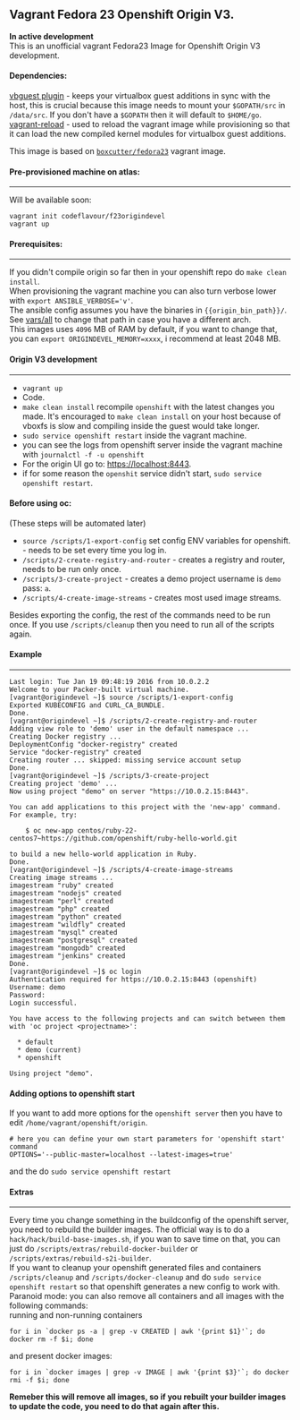 Vagrant Fedora 23 Openshift Origin V3.  
---
**In active development**  
This is an unofficial vagrant Fedora23 Image for Openshift Origin V3 development.

#### Dependencies:  
[vbguest plugin](https://github.com/dotless-de/vagrant-vbguest/) - keeps your virtualbox guest additions in sync with the host, this is crucial because this image needs to mount your `$GOPATH/src` in `/data/src`. If you don't have a `$GOPATH` then it will default to `$HOME/go`.  [vagrant-reload](https://github.com/aidanns/vagrant-reload) - used to reload the vagrant image while provisioning so that it can load the new compiled kernel modules for virtualbox guest additions.  

This image is based on [`boxcutter/fedora23`](https://atlas.hashicorp.com/boxcutter/boxes/fedora23) vagrant image.  


#### Pre-provisioned machine on atlas:
---
Will be available soon:  

```
vagrant init codeflavour/f23origindevel
vagrant up
```

#### Prerequisites:
---
If you didn't compile origin so far then in your openshift repo do `make clean install`.  
When provisioning the vagrant machine you can also turn verbose lower with `export ANSIBLE_VERBOSE='v'`.  
The ansible config assumes you have the binaries in `{{origin_bin_path}}/`.   
See [vars/all](vars/all) to change that path in case you have a different arch.  
This images uses `4096` MB of RAM by default, if you want to change that, you can `export ORIGINDEVEL_MEMORY=xxxx`, i recommend at least 2048 MB.  

#### Origin V3 development
---
* `vagrant up`
* Code.
* `make clean install` recompile `openshift` with the latest changes you made.
It's encouraged to `make clean install` on your host because of vboxfs is slow and compiling inside the guest would take longer.
* `sudo service openshift restart` inside the vagrant machine.
* you can see the logs from openshift server inside the vagrant machine with `journalctl -f -u openshift`  
* For the origin UI go to: [https://localhost:8443](https://localhost:8443).
* if for some reason the `openshit` service didn't start, `sudo service openshift restart`.

#### Before using oc:  

(These steps will be automated later)  
* `source /scripts/1-export-config` set config ENV variables for openshift. - needs to be set every time you log in.  
* `/scripts/2-create-registry-and-router` - creates a registry and router, needs to be run only once.  
* `/scripts/3-create-project` - creates a demo project username is `demo` pass: `a`.
* `/scripts/4-create-image-streams` - creates most used image streams.  

Besides exporting the config, the rest of the commands need to be run once. If you
use `/scripts/cleanup` then you need to run all of the scripts again.

#### Example
---
```
Last login: Tue Jan 19 09:48:19 2016 from 10.0.2.2
Welcome to your Packer-built virtual machine.
[vagrant@origindevel ~]$ source /scripts/1-export-config
Exported KUBECONFIG and CURL_CA_BUNDLE.
Done.
[vagrant@origindevel ~]$ /scripts/2-create-registry-and-router
Adding view role to 'demo' user in the default namespace ...
Creating Docker registry ...
DeploymentConfig "docker-registry" created
Service "docker-registry" created
Creating router ... skipped: missing service account setup
Done.
[vagrant@origindevel ~]$ /scripts/3-create-project
Creating project 'demo' ...
Now using project "demo" on server "https://10.0.2.15:8443".

You can add applications to this project with the 'new-app' command. For example, try:

    $ oc new-app centos/ruby-22-centos7~https://github.com/openshift/ruby-hello-world.git

to build a new hello-world application in Ruby.
Done.
[vagrant@origindevel ~]$ /scripts/4-create-image-streams
Creating image streams ...
imagestream "ruby" created
imagestream "nodejs" created
imagestream "perl" created
imagestream "php" created
imagestream "python" created
imagestream "wildfly" created
imagestream "mysql" created
imagestream "postgresql" created
imagestream "mongodb" created
imagestream "jenkins" created
Done.
[vagrant@origindevel ~]$ oc login
Authentication required for https://10.0.2.15:8443 (openshift)
Username: demo
Password:
Login successful.

You have access to the following projects and can switch between them with 'oc project <projectname>':

  * default
  * demo (current)
  * openshift

Using project "demo".
```
#### Adding options to openshift start

If you want to add more options for the `openshift server` then you have to edit `/home/vagrant/openshift/origin`.

```
# here you can define your own start parameters for 'openshift start' command
OPTIONS='--public-master=localhost --latest-images=true'
```

and the do `sudo service openshift restart`

#### Extras
---
Every time you change something in the buildconfig of the openshift server, you need to rebuild the builder images. The official way is to do a `hack/hack/build-base-images.sh`, if you wan to save time on that, you can just do `/scripts/extras/rebuild-docker-builder` or `/scripts/extras/rebuild-s2i-builder`.    
If you want to cleanup your openshift generated files and containers
`/scripts/cleanup` and `/scripts/docker-cleanup` and do `sudo service openshift restart` so that openshift generates a new config to work with.  
Paranoid mode: you can also remove all containers and all images  with the following commands:  
running and non-running containers  
```
for i in `docker ps -a | grep -v CREATED | awk '{print $1}'`; do docker rm -f $i; done
```
and present docker images:  
```
for i in `docker images | grep -v IMAGE | awk '{print $3}'`; do docker rmi -f $i; done
```
**Remeber this will remove all images, so if you rebuilt your builder images to update the code, you need to do that again after this.**  
